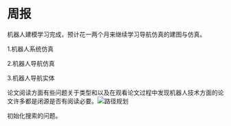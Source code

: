 # 周报

  机器人建模学习完成，预计花一两个月来继续学习导航仿真的建图与仿真。

1.机器人系统仿真

2.机器人导航仿真

3.机器人导航实体

   论文阅读方面有些问题关于类型和以及在观看论文过程中发现机器人技术方面的论文许多都是闭源是否有阅读必要。![路径规划](C:\Users\admin\Desktop\路径规划.png)

  初始化搜索的问题。

